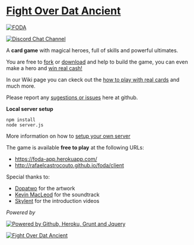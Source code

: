 # [Fight Over Dat Ancient][3]

[![FODA](https://foda-app.herokuapp.com/client/img/campaign/ico_rosh.png)][1]

[![Discord Chat Channel](https://foda-app.herokuapp.com/client/img/discord.png)][2]

A **card game** with magical heroes, full of skills and powerful ultimates.

You are free to [fork][4] or [download][5] and help to build the game, you can even make a hero and [win real cash!][6]

In our Wiki page you can ckeck out the [how to play with real cards][7] and much more.

Please report any [sugestions or issues][8] here at github.

**Local server setup**

    npm install
    node server.js

More information on how to [setup your own server][10]

The game is available **free to play** at the following URLs:

 - https://foda-app.herokuapp.com/
 - http://rafaelcastrocouto.github.io/foda/client

Special thanks to:

 - [Dopatwo](https://www.youtube.com/user/dopatwo) for the artwork 
 - [Kevin MacLeod](https://www.youtube.com/user/kmmusic) for the soundtrack
 - [Skylent](https://www.youtube.com/user/SkylentGames) for the introduction videos

*Powered by*

[![Powered by Github, Heroku, Grunt and Jquery](https://foda-app.herokuapp.com/client/img/poweredby-banner.jpg)][1]

[![Fight Over Dat Ancient](https://foda-app.herokuapp.com/client/img/banner.jpg)][1]

[1]: http://foda.gq/

[2]: https://discord.gg/FvTDss3

[3]: https://foda-app.herokuapp.com/

[4]: https://github.com/rafaelcastrocouto/foda/fork

[5]: https://github.com/rafaelcastrocouto/foda/archive/gh-pages.zip

[6]: https://github.com/rafaelcastrocouto/dotacard/wiki/How-to-develop-a-new-hero

[7]: https://github.com/rafaelcastrocouto/dotacard/wiki

[8]: https://github.com/rafaelcastrocouto/foda/issues/new

[9]: http://steamcommunity.com/sharedfiles/filedetails/?id=500624204

[10]: https://github.com/rafaelcastrocouto/dotacard/wiki/How-to-setup-a-local-server
